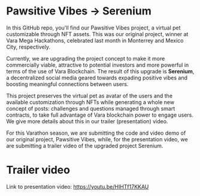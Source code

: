   # Pawsitive Vibes &rarr; Serenium

In this GitHub repo, you'll find our Pawsitive Vibes project, a virtual pet customizable through NFT assets. This was our original project, winner at Vara Mega Hackathons, celebrated last month in Monterrey and Mexico City, respectively.

Currently, we are upgrading the project concept to make it more commercially viable, attractive to potential investors and more powerful in terms of the use of Vara Blockchain. The result of this upgrade is **Serenium**, a decentralized social media geared towards expading positive vibes and boosting meaningful connections between users. 

This project preserves the virtual pet as avatar of the users and the available customization through NFTs while generating a whole new concept of posts: challenges and questions managed through smart contracts, to take full advantage of Vara blockchain power to engage users. We give more details about this in our trailer (presentation) video.

For this Varathon season, we are submitting the code and video demo of our original project, Pawsitive Vibes, while, for the presentation video, we are submitting a trailer video of the upgraded project Serenium.

# Trailer video
Link to presentation video: https://youtu.be/HIHTf17KKAU
